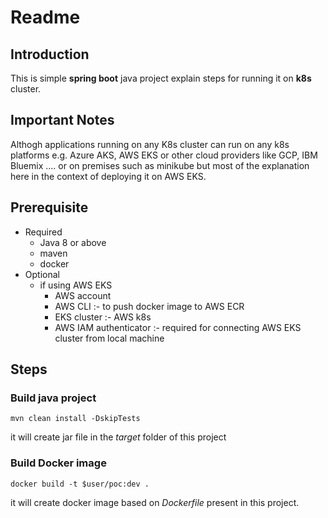 # Readme

## Introduction
This is simple __spring boot__ java project explain steps for running it on __k8s__ cluster. 

## Important Notes
Althogh applications running on any K8s cluster can run on any k8s platforms e.g. Azure AKS, AWS EKS or other cloud providers like GCP, IBM Bluemix .... or on premises such as minikube but most of the explanation here in the context of deploying it on AWS EKS.

## Prerequisite
- Required
  - Java 8 or above
  - maven
  - docker
- Optional
  - if using AWS EKS 
    - AWS account
    - AWS CLI :- to push docker image to AWS ECR
    - EKS cluster :- AWS k8s   
    - AWS IAM authenticator :- required for connecting AWS EKS cluster from local machine
    
## Steps
### Build java project

```
mvn clean install -DskipTests
```
it will create jar file in the _target_ folder of this project 

### Build Docker image

```
docker build -t $user/poc:dev .
```
it will create docker image based on _Dockerfile_ present in this project.

### 



